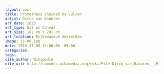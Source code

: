 ```yaml
---
layout: post
title: Prometheus chained by Vulcan
artist: Dirck van Baburen
art_date: 1623
art_type: Oil on Canvas
art_size: 182 cm x 201 cm
art_location: Rijksmuseum Amsterdam
image: 11-08.jpg
date: 2016-11-08 12:00:00 -05:00
categories:
tags:
cite_author: Wikipedia
cite_url: http://commons.wikimedia.org/wiki/File:Dirck_van_Baburen_-_Prometheus_door_Vulcanus_geketend.jpg
---
```


